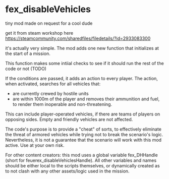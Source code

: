 # fex_disableVehicles
tiny mod made on request for a cool dude

get it from steam workshop here
https://steamcommunity.com/sharedfiles/filedetails/?id=2933083300


it's actually very simple. The mod adds one new function that initializes at the start of a mission. 

This function makes some intiial checks to see if it should run the rest of the code or not (TODO)

If the conditions are passed, it adds an action to every player.
The action, when activated, searches for all vehicles that:
- are currently crewed by hostile units
- are within 1000m of the player
and removes their ammunition and fuel, to render them inoperable and non-threatening.

This can include player-operated vehicles, if there are teams of players on opposing sides.
Empty and friendly vehicles are not affected.

The code's purpose is to provide a "cheat" of sorts, to effectively eliminate the threat of armored vehicles while trying not to break the scenario's logic.
Nevertheless, it is not a guarantee that the scenario will work with this mod active. Use at your own risk.

For other content creators: this mod uses a global variable fex_DHHandle (short for feuerex_disableVehiclesHandle). All other variables and names should be either local to the scripts themselves, or dynamically created as to not clash with any other assets/logic used in the mission.
